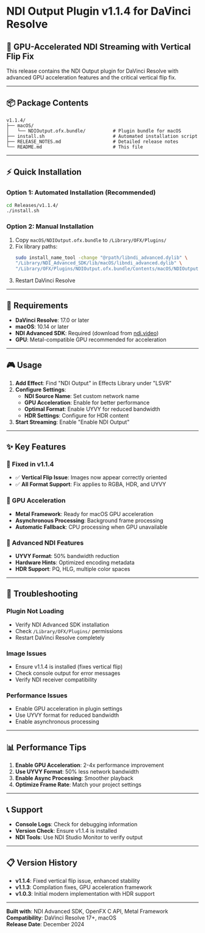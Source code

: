 # NDI Output Plugin v1.1.4 for DaVinci Resolve

## 🚀 **GPU-Accelerated NDI Streaming with Vertical Flip Fix**

This release contains the NDI Output plugin for DaVinci Resolve with advanced GPU acceleration features and the critical vertical flip fix.

---

## 📦 **Package Contents**

```
v1.1.4/
├── macOS/
│   └── NDIOutput.ofx.bundle/          # Plugin bundle for macOS
├── install.sh                         # Automated installation script
├── RELEASE_NOTES.md                   # Detailed release notes
└── README.md                          # This file
```

---

## ⚡ **Quick Installation**

### **Option 1: Automated Installation (Recommended)**
```bash
cd Releases/v1.1.4/
./install.sh
```

### **Option 2: Manual Installation**
1. Copy `macOS/NDIOutput.ofx.bundle` to `/Library/OFX/Plugins/`
2. Fix library paths:
   ```bash
   sudo install_name_tool -change "@rpath/libndi_advanced.dylib" \
   "/Library/NDI_Advanced_SDK/lib/macOS/libndi_advanced.dylib" \
   "/Library/OFX/Plugins/NDIOutput.ofx.bundle/Contents/macOS/NDIOutput.ofx"
   ```
3. Restart DaVinci Resolve

---

## 🔧 **Requirements**

- **DaVinci Resolve**: 17.0 or later
- **macOS**: 10.14 or later
- **NDI Advanced SDK**: Required (download from [ndi.video](https://ndi.video/sdk/))
- **GPU**: Metal-compatible GPU recommended for acceleration

---

## 🎮 **Usage**

1. **Add Effect**: Find "NDI Output" in Effects Library under "LSVR"
2. **Configure Settings**:
   - **NDI Source Name**: Set custom network name
   - **GPU Acceleration**: Enable for better performance
   - **Optimal Format**: Enable UYVY for reduced bandwidth
   - **HDR Settings**: Configure for HDR content
3. **Start Streaming**: Enable "Enable NDI Output"

---

## ✨ **Key Features**

### **🔧 Fixed in v1.1.4**
- ✅ **Vertical Flip Issue**: Images now appear correctly oriented
- ✅ **All Format Support**: Fix applies to RGBA, HDR, and UYVY

### **🚀 GPU Acceleration**
- **Metal Framework**: Ready for macOS GPU acceleration
- **Asynchronous Processing**: Background frame processing
- **Automatic Fallback**: CPU processing when GPU unavailable

### **📡 Advanced NDI Features**
- **UYVY Format**: 50% bandwidth reduction
- **Hardware Hints**: Optimized encoding metadata
- **HDR Support**: PQ, HLG, multiple color spaces

---

## 🐛 **Troubleshooting**

### **Plugin Not Loading**
- Verify NDI Advanced SDK installation
- Check `/Library/OFX/Plugins/` permissions
- Restart DaVinci Resolve completely

### **Image Issues**
- Ensure v1.1.4 is installed (fixes vertical flip)
- Check console output for error messages
- Verify NDI receiver compatibility

### **Performance Issues**
- Enable GPU acceleration in plugin settings
- Use UYVY format for reduced bandwidth
- Enable asynchronous processing

---

## 📊 **Performance Tips**

1. **Enable GPU Acceleration**: 2-4x performance improvement
2. **Use UYVY Format**: 50% less network bandwidth
3. **Enable Async Processing**: Smoother playback
4. **Optimize Frame Rate**: Match your project settings

---

## 📞 **Support**

- **Console Logs**: Check for debugging information
- **Version Check**: Ensure v1.1.4 is installed
- **NDI Tools**: Use NDI Studio Monitor to verify output

---

## 📋 **Version History**

- **v1.1.4**: Fixed vertical flip issue, enhanced stability
- **v1.1.3**: Compilation fixes, GPU acceleration framework
- **v1.0.3**: Initial modern implementation with HDR support

---

**Built with**: NDI Advanced SDK, OpenFX C API, Metal Framework  
**Compatibility**: DaVinci Resolve 17+, macOS  
**Release Date**: December 2024 